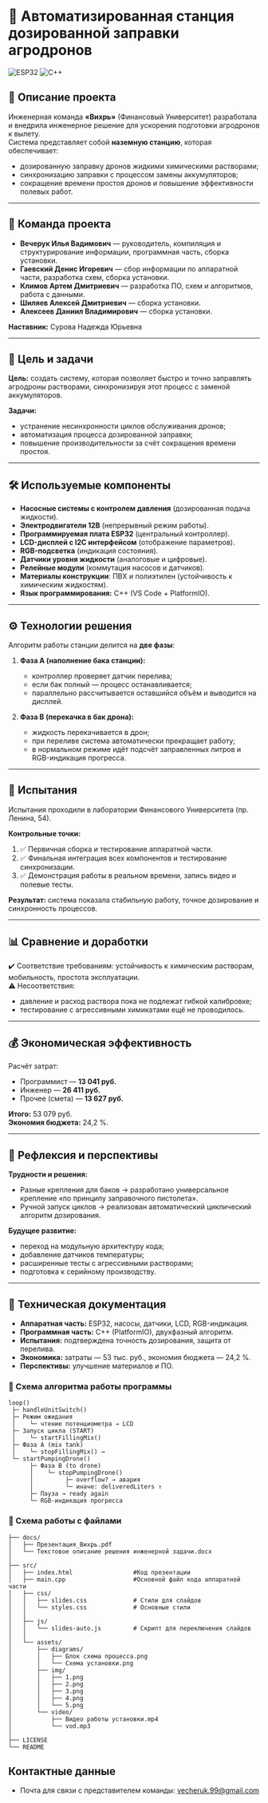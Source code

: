 # 🚀 Автоматизированная станция дозированной заправки агродронов  

![ESP32](https://img.shields.io/badge/Platform-ESP32-blue?logo=espressif&logoColor=white)
![C++](https://img.shields.io/badge/Language-C++-brightgreen?logo=c%2B%2B&logoColor=white)

## 📌 Описание проекта  
Инженерная команда **«Вихрь»** (Финансовый Университет) разработала и внедрила инженерное решение для ускорения подготовки агродронов к вылету.  
Система представляет собой **наземную станцию**, которая обеспечивает:  
- дозированную заправку дронов жидкими химическими растворами;  
- синхронизацию заправки с процессом замены аккумуляторов;  
- сокращение времени простоя дронов и повышение эффективности полевых работ.  

---

## 👥 Команда проекта  
- **Вечерук Илья Вадимович** — руководитель, компиляция и структурирование информации, программная часть, сборка установки.  
- **Гаевский Денис Игоревич** — сбор информации по аппаратной части, разработка схем, сборка установки.  
- **Климов Артем Дмитриевич** — разработка ПО, схем и алгоритмов, работа с данными.  
- **Шиляев Алексей Дмитриевич** — сборка установки.  
- **Алексеев Даниил Владимирович** — сборка установки.  

**Наставник:** Сурова Надежда Юрьевна  

---

## 🎯 Цель и задачи  
**Цель:** создать систему, которая позволяет быстро и точно заправлять агродроны растворами, синхронизируя этот процесс с заменой аккумуляторов.  

**Задачи:**  
- устранение несинхронности циклов обслуживания дронов;  
- автоматизация процесса дозированной заправки;  
- повышение производительности за счёт сокращения времени простоя.  

---

## 🛠️ Используемые компоненты  
- **Насосные системы с контролем давления** (дозированная подача жидкости).  
- **Электродвигатели 12В** (непрерывный режим работы).  
- **Программируемая плата ESP32** (центральный контроллер).  
- **LCD-дисплей с I2C интерфейсом** (отображение параметров).  
- **RGB-подсветка** (индикация состояния).  
- **Датчики уровня жидкости** (аналоговые и цифровые).  
- **Релейные модули** (коммутация насосов и датчиков).  
- **Материалы конструкции**: ПВХ и полиэтилен (устойчивость к химическим жидкостям).  
- **Язык программирования:** C++ (VS Code + PlatformIO).  

---

## ⚙️ Технологии решения  
Алгоритм работы станции делится на **две фазы**:  

1. **Фаза A (наполнение бака станции):**  
   - контроллер проверяет датчик перелива;  
   - если бак полный — процесс останавливается;  
   - параллельно рассчитывается оставшийся объём и выводится на дисплей.  

2. **Фаза B (перекачка в бак дрона):**  
   - жидкость перекачивается в дрон;  
   - при переливе система автоматически прекращает работу;  
   - в нормальном режиме идёт подсчёт заправленных литров и RGB-индикация прогресса.  

---

## 🔬 Испытания  
Испытания проходили в лаборатории Финансового Университета (пр. Ленина, 54).  

**Контрольные точки:**  
1. ✅ Первичная сборка и тестирование аппаратной части.  
2. ✅ Финальная интеграция всех компонентов и тестирование синхронизации.  
3. ✅ Демонстрация работы в реальном времени, запись видео и полевые тесты.  

**Результат:** система показала стабильную работу, точное дозирование и синхронность процессов.  

---

## 📊 Сравнение и доработки  
✔️ Соответствие требованиям: устойчивость к химическим растворам, мобильность, простота эксплуатации.  
⚠️ Несоответствия:  
- давление и расход раствора пока не подлежат гибкой калибровке;  
- тестирование с агрессивными химикатами ещё не проводилось.  

---

## 💰 Экономическая эффективность  
Расчёт затрат:  
- Программист — **13 041 руб.**  
- Инженер — **26 411 руб.**  
- Прочее (смета) — **13 627 руб.**  

**Итого:** 53 079 руб.  
**Экономия бюджета:** 24,2 %.  

---

## 🔎 Рефлексия и перспективы  
**Трудности и решения:**  
- Разные крепления для баков → разработано универсальное крепление «по принципу заправочного пистолета».  
- Ручной запуск циклов → реализован автоматический циклический алгоритм дозирования.  

**Будущее развитие:**  
- переход на модульную архитектуру кода;  
- добавление датчиков температуры;  
- расширенные тесты с агрессивными растворами;  
- подготовка к серийному производству.  

---

## 📑 Техническая документация  
- **Аппаратная часть:** ESP32, насосы, датчики, LCD, RGB-индикация.  
- **Программная часть:** C++ (PlatformIO), двухфазный алгоритм.  
- **Испытания:** подтверждена точность дозирования, защита от перелива.  
- **Экономика:** затраты — 53 тыс. руб., экономия бюджета — 24,2 %.  
- **Перспективы:** улучшение материалов и ПО.  

### 🔄 Схема алгоритма работы программы
```text
loop()
 ├─ handleUnitSwitch()
 ├─ Режим ожидания
 │    └─ чтение потенциометра → LCD
 ├─ Запуск цикла (START)
 │    └─ startFillingMix()
 ├─ Фаза A (mix tank)
 │    └─ stopFillingMix() →
 └─ startPumpingDrone()
      ├─ Фаза B (to drone)
      │    └─ stopPumpingDrone()
      │         ├─ overflow? → авария
      │         └─ иначе: deliveredLiters ↑
      ├─ Пауза → ready again
      └─ RGB-индикация прогресса
```

### 🔎 Схема работы с файлами
``` text
├── docs/                          
│   ├── Презентация_Вихрь.pdf
│   └── Текстовое описание решения инженерной задачи.docx
│
├── src/                           
│   ├── index.html                 #Код презентации
│   ├── main.cpp                   #Основной файл кода аппаратной части
│   ├── css/
│   │   ├── slides.css             # Стили для слайдов
│   │   └── styles.css             # Основные стили
│   │
│   ├── js/
│   │   └── slides-auto.js         # Скрипт для переключения слайдов
│   │
│   └── assets/
│       ├── diagrams/
│       │   ├── Блок схема процесса.png
│       │   └── Схема установки.png
│       ├── img/
│       │   ├── 1.png
│       │   ├── 2.png
│       │   ├── 3.png
│       │   ├── 4.png
│       │   └── 5.png
│       └── video/
│           ├── Видео работы установки.mp4
│           └── vod.mp3
│
├── LICENSE
└── README
```
## Контактные данные
- Почта для связи с представителем команды: vecheruk.99@gmail.com
